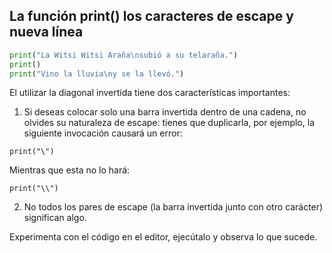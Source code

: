 ## La función print() los caracteres de escape y nueva línea

```py 
print("La Witsi Witsi Araña\nsubió a su telaraña.")
print()
print("Vino la lluvia\ny se la llevó.")
```
El utilizar la diagonal invertida tiene dos características importantes:

1. Si deseas colocar solo una barra invertida dentro de una cadena, no olvides su naturaleza de escape: tienes que duplicarla, por ejemplo, la siguiente invocación causará un error:

`print("\")`

Mientras que esta no lo hará:

`print("\\")`

2. No todos los pares de escape (la barra invertida junto con otro carácter) significan algo.


Experimenta con el código en el editor, ejecútalo y observa lo que sucede.